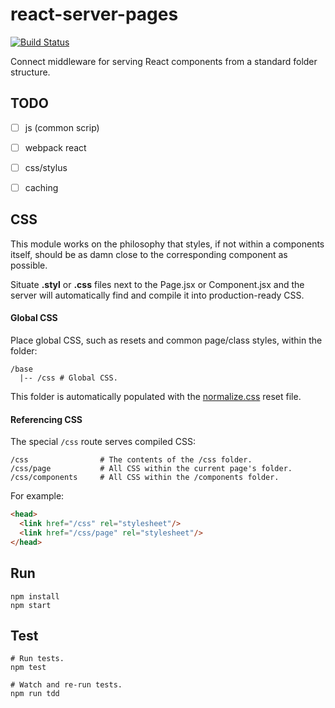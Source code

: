 # react-server-pages
[![Build Status](https://travis-ci.org/philcockfield/react-server-pages.svg?branch=master)](https://travis-ci.org/philcockfield/react-server-pages)

Connect middleware for serving React components from a standard folder structure.

## TODO
- [ ] js (common scrip)
- [ ] webpack react
- [ ] css/stylus
- [ ] caching


## CSS
This module works on the philosophy that styles, if not within a components itself, should be as damn close to the corresponding component as possible.

Situate **.styl** or **.css** files next to the Page.jsx or Component.jsx and the server will automatically find and compile it into production-ready CSS.

#### Global CSS
Place global CSS, such as resets and common page/class styles, within the folder:

    /base
      |-- /css # Global CSS.

This folder is automatically populated with the [normalize.css](https://necolas.github.io/normalize.css/) reset file.

#### Referencing CSS
The special `/css` route serves compiled CSS:

    /css                # The contents of the /css folder.
    /css/page           # All CSS within the current page's folder.
    /css/components     # All CSS within the /components folder.

For example:

```html
<head>
  <link href="/css" rel="stylesheet"/>
  <link href="/css/page" rel="stylesheet"/>
</head>
```    



## Run
    npm install
    npm start


## Test
    # Run tests.
    npm test

    # Watch and re-run tests.
    npm run tdd
